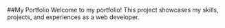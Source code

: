##My Portfolio
Welcome to my portfolio! This project showcases my skills, projects, and experiences as a web developer.

